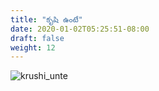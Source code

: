 ```yaml
---
title: "కృషి ఉంటే"
date: 2020-01-02T05:25:51-08:00
draft: false
weight: 12
---
```


![krushi_unte](/images/works/krushi_unte.jpg)
